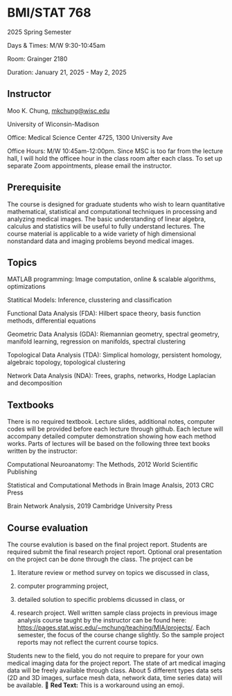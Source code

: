 # BMI/STAT 768

2025 Spring Semester

Days & Times: M/W 9:30-10:45am 

Room: Grainger 2180

Duration: January 21, 2025 - May 2, 2025



## Instructor
Moo K. Chung, mkchung@wisc.edu

University of Wiconsin-Madison

Office: Medical Science Center 4725, 1300 University Ave

Office Hours: M/W 10:45am-12:00pm. Since MSC is too far from the lecture hall, I will hold the officee hour in the class room after each class. 
To set up separate Zoom appointments, please email the instructor. 


## Prerequisite
The course is designed for graduate students who wish to learn quantitative mathematical, statistical and computational techniques in processing and analyzing medical images. The basic understanding of linear algebra, calculus and statistics will be useful to fully understand lectures. The course material is applicable to a wide variety of high dimensional nonstandard data and imaging problems beyond medical images. 



## Topics

MATLAB programming: Image computation, online & scalable algorithms, optimizations

Statitical Models: Inference, clusstering and classification

Functional Data Analysis (FDA): Hilbert space theory, basis function methods, differential equations

Geometric Data Analysis (GDA): Riemannian geometry, spectral geometry, manifold learning, regression on manifolds, spectral clustering

Topological Data Analysis (TDA): Simplical homology, persistent homology, algebraic topology, topological clustering

Network Data Analysis (NDA): Trees, graphs, networks, Hodge Laplacian and decomposition


## Textbooks

There is no required textbook. Lecture slides, additional notes, computer codes will be provided before each lecture through github. Each lecture will accompany detailed computer demonstration showing how each method works. Parts of lectures will be based on the following three text books written by the instructor:

Computational Neuroanatomy: The Methods, 2012 World Scientific Publishing

Statistical and Computational Methods in Brain Image Analsis, 2013 CRC Press

Brain Network Analysis, 2019 Cambridge University Press


## Course evaluation 

The course evalution is based on the final project report. Students are required submit the final research project report.
Optional oral presentation on the project can be done through the class. The project can be 

1) literature review or method survey on topics we discussed in class,

2) computer programming project,
  
3) detailed solution to specific problems dicussed in class, or

4) research project. Well written sample class projects in previous image analysis course taught by the instructor can be found here: https://pages.stat.wisc.edu/~mchung/teaching/MIA/projects/. Each semester, the focus of the course change slightly. So the sample project reports may not reflect the current course topics. 

Students new to the field, you do not require to prepare for your own medical imaging data for the project report. The state of art medical imaging data will be freely available through class. About 5 different types data sets (2D and 3D images, surface mesh data, network data, time series data) will be available.
🔴 **Red Text:** This is a workaround using an emoji.



